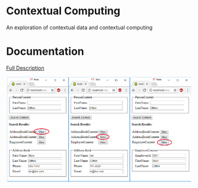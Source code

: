 # Contextual Computing
An exploration of contextual data and contextual computing

# Documentation
[Full Description](https://rawgit.com/cliftonm/ContextualComputing/master/MeaningExplorer/Article/index2toc.htm)

![ContextualComputing](https://github.com/cliftonm/ContextualComputing/blob/master/MeaningExplorer/Article/introImage.png)

